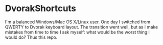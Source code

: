 # DvorakShortcuts
I'm a balanced Windows/Mac OS X/Linux user. One day I switched from QWERTY to Dvorak keyboard layout. The transition went well, but as I make mistakes from time to time I ask myself: what would be the worst thing I would do? Thus this repo.
